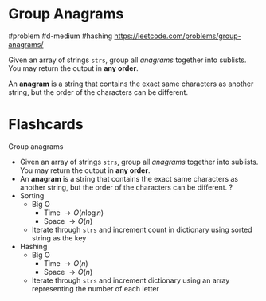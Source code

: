 # Group Anagrams
#problem #d-medium #hashing
https://leetcode.com/problems/group-anagrams/

Given an array of strings `strs`, group all _anagrams_ together into sublists. You may return the output in **any order**.

An **anagram** is a string that contains the exact same characters as another string, but the order of the characters can be different.

# Flashcards

Group anagrams
- Given an array of strings `strs`, group all _anagrams_ together into sublists. You may return the output in **any order**.
- An **anagram** is a string that contains the exact same characters as another string, but the order of the characters can be different.
?
- Sorting
	- Big O
		- Time $\to O(n \log n)$
		- Space $\to O(n)$
	- Iterate through `strs` and increment count in dictionary using sorted string as the key
- Hashing
	- Big O
		- Time $\to O(n)$
		- Space $\to O(n)$
	- Iterate through `strs` and increment dictionary using an array representing the number of each letter